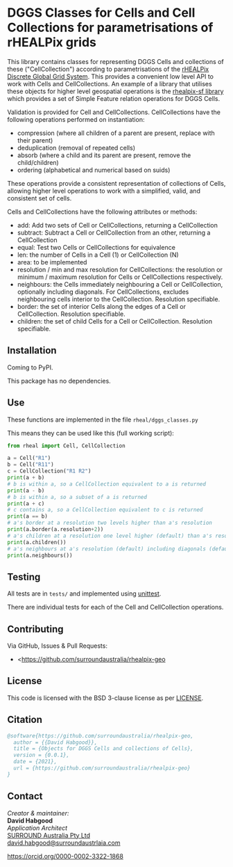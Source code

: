 # DGGS Classes for Cells and Cell Collections for parametrisations of rHEALPix grids

This library contains classes for representing DGGS Cells and collections of these ("CellCollection") according to parametrisations of the [rHEALPix Discrete Global Grid System](https://iopscience.iop.org/article/10.1088/1755-1315/34/1/012012/pdf).
This provides a convenient low level API to work with Cells and CellCollections. An example of a library that utilises these objects for higher level geospatial operations is the [rhealpix-sf library](https://github.com/surroundaustralia/rhealpix) which provides a set of Simple Feature relation operations for DGGS Cells.  
  
Validation is provided for Cell and CellCollections.
CellCollections have the following operations performed on instantiation: 
- compression (where all children of a parent are present, replace with their parent)  
- deduplication (removal of repeated cells)  
- absorb (where a child and its parent are present, remove the child/children)  
- ordering (alphabetical and numerical based on suids)  

These operations provide a consistent representation of collections of Cells, allowing higher level operations to work with a simplified, valid, and consistent set of cells. 

Cells and CellCollections have the following attributes or methods:
- add: Add two sets of Cell or CellCollections, returning a CellCollection  
- subtract: Subtract a Cell or CellCollection from an other, returning a CellCollection  
- equal: Test two Cells or CellCollections for equivalence  
- len: the number of Cells in a Cell (1) or CellCollection (N)  
- area: to be implemented
- resolution / min and max resolution for CellCollections: the resolution or minimum / maximum resolution for Cells or CellCollections respectively.  
- neighbours: the Cells immediately neighbouring a Cell or CellCollection, optionally including diagonals. For CellCollections, excludes neighbouring cells interior to the CellCollection. Resolution specifiable.  
- border: the set of interior Cells along the edges of a Cell or CellCollection. Resolution specifiable.  
- children: the set of child Cells for a Cell or CellCollection. Resolution specifiable. 

## Installation 
Coming to PyPI.

This package has no dependencies.

## Use
These functions are implemented in the file `rheal/dggs_classes.py`

This means they can be used like this (full working script):

```python
from rheal import Cell, CellCollection

a = Cell("R1")
b = Cell("R11")
c = CellCollection("R1 R2")
print(a + b)
# b is within a, so a CellCollection equivalent to a is returned
print(a - b)
# b is within a, so a subset of a is returned
print(a + c)
# c contains a, so a CellCollection equivalent to c is returned 
print(a == b)
# a's border at a resolution two levels higher than a's resolution
print(a.border(a.resolution+2))
# a's children at a resolution one level higher (default) than a's resolution
print(a.children())
# a's neighbours at a's resolution (default) including diagonals (default). Note only 7 neighbours due to the shape of the north hemisphere cell.
print(a.neighbours())
```

## Testing
All tests are in `tests/` and implemented using [unittest](http://docs.python.org/library/unittest.html).

There are individual tests for each of the Cell and CellCollection operations. 

## Contributing
Via GitHub, Issues & Pull Requests: 

* <https://github.com/surroundaustralia/rhealpix-geo

## License
This code is licensed with the BSD 3-clause license as per [LICENSE](LICENSE).

## Citation
```bibtex
@software{https://github.com/surroundaustralia/rhealpix-geo,
  author = {{David Habgood}},
  title = {Objects for DGGS Cells and collections of Cells},
  version = {0.0.1},
  date = {2021},
  url = {https://github.com/surroundaustralia/rhealpix-geo}
}
```

## Contact
_Creator & maintainer:_  
**David Habgood**  
_Application Architect_  
[SURROUND Australia Pty Ltd](https://surroundaustralia.com)  
<david.habgood@surroundaustrlaia.com>  

https://orcid.org/0000-0002-3322-1868
